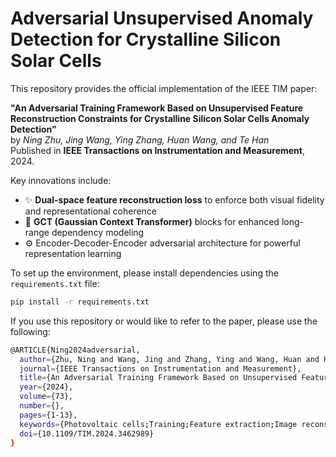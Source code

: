 # Adversarial Unsupervised Anomaly Detection for Crystalline Silicon Solar Cells

This repository provides the official implementation of the IEEE TIM paper:

**"An Adversarial Training Framework Based on Unsupervised Feature Reconstruction Constraints for Crystalline Silicon Solar Cells Anomaly Detection"**  
by *Ning Zhu, Jing Wang, Ying Zhang, Huan Wang, and Te Han*  
Published in **IEEE Transactions on Instrumentation and Measurement**, 2024.

Key innovations include:
- ✨ **Dual-space feature reconstruction loss** to enforce both visual fidelity and representational coherence
- 📐 **GCT (Gaussian Context Transformer)** blocks for enhanced long-range dependency modeling
- ⚙️ Encoder-Decoder-Encoder adversarial architecture for powerful representation learning

To set up the environment, please install dependencies using the `requirements.txt` file:

```bash
pip install -r requirements.txt
```

If you use this repository or would like to refer to the paper, please use the following:

```bash
@ARTICLE{Ning2024adversarial, 
  author={Zhu, Ning and Wang, Jing and Zhang, Ying and Wang, Huan and Han, Te},
  journal={IEEE Transactions on Instrumentation and Measurement}, 
  title={An Adversarial Training Framework Based on Unsupervised Feature Reconstruction Constraints for Crystalline Silicon Solar Cells Anomaly Detection}, 
  year={2024},
  volume={73},
  number={},
  pages={1-13},
  keywords={Photovoltaic cells;Training;Feature extraction;Image reconstruction;Silicon;Anomaly detection;Inspection;Anomaly detection;electroluminescence (EL) imaging;generative adversarial networks (GANs);unsupervised learning},
  doi={10.1109/TIM.2024.3462989}
}
```
